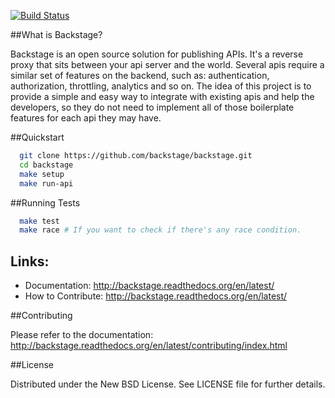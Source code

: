 [![Build Status](https://travis-ci.org/backstage/backstage.png?branch=master)](https://travis-ci.org/backstage/backstage)

##What is Backstage?

Backstage is an open source solution for publishing APIs. It's a reverse proxy that sits between your api server and the world.
Several apis require a similar set of features on the backend, such as: authentication, authorization, throttling, analytics and so on. The idea of this project is to provide a simple and easy way to integrate with existing apis and help the developers, so they do not need to implement all of those boilerplate features for each api they may have.

##Quickstart

```bash
  git clone https://github.com/backstage/backstage.git
  cd backstage
  make setup
  make run-api
```

##Running Tests

```bash
  make test
  make race # If you want to check if there's any race condition.
```

## Links:

- Documentation: http://backstage.readthedocs.org/en/latest/
- How to Contribute: http://backstage.readthedocs.org/en/latest/

##Contributing

Please refer to the documentation: http://backstage.readthedocs.org/en/latest/contributing/index.html

##License

Distributed under the New BSD License. See LICENSE file for further details.